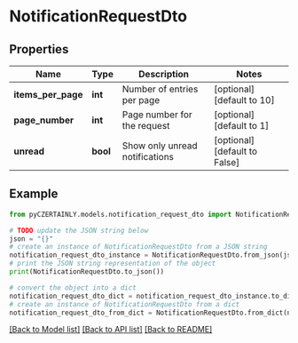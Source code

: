 # NotificationRequestDto


## Properties

Name | Type | Description | Notes
------------ | ------------- | ------------- | -------------
**items_per_page** | **int** | Number of entries per page | [optional] [default to 10]
**page_number** | **int** | Page number for the request | [optional] [default to 1]
**unread** | **bool** | Show only unread notifications | [optional] [default to False]

## Example

```python
from pyCZERTAINLY.models.notification_request_dto import NotificationRequestDto

# TODO update the JSON string below
json = "{}"
# create an instance of NotificationRequestDto from a JSON string
notification_request_dto_instance = NotificationRequestDto.from_json(json)
# print the JSON string representation of the object
print(NotificationRequestDto.to_json())

# convert the object into a dict
notification_request_dto_dict = notification_request_dto_instance.to_dict()
# create an instance of NotificationRequestDto from a dict
notification_request_dto_from_dict = NotificationRequestDto.from_dict(notification_request_dto_dict)
```
[[Back to Model list]](../README.md#documentation-for-models) [[Back to API list]](../README.md#documentation-for-api-endpoints) [[Back to README]](../README.md)


